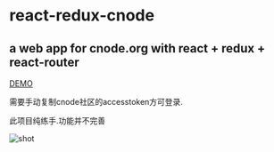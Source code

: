 # react-redux-cnode

## a web app for cnode.org with react + redux + react-router

[DEMO](http://usannwork.applinzi.com/cnode)

需要手动复制cnode社区的accesstoken方可登录.

此项目纯练手.功能并不完善

![shot](shot.gif)
